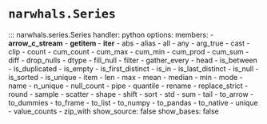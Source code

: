 # `narwhals.Series`

::: narwhals.series.Series
    handler: python
    options:
      members:
        - __arrow_c_stream__
        - __getitem__
        - __iter__
        - abs
        - alias
        - all
        - any
        - arg_true
        - cast
        - clip
        - count
        - cum_count
        - cum_max
        - cum_min
        - cum_prod
        - cum_sum
        - diff
        - drop_nulls
        - dtype
        - fill_null
        - filter
        - gather_every
        - head
        - is_between
        - is_duplicated
        - is_empty
        - is_first_distinct
        - is_in
        - is_last_distinct
        - is_null
        - is_sorted
        - is_unique
        - item
        - len
        - max
        - mean
        - median
        - min
        - mode
        - name
        - n_unique
        - null_count
        - pipe
        - quantile
        - rename
        - replace_strict
        - round
        - sample
        - scatter
        - shape
        - shift
        - sort
        - std
        - sum
        - tail
        - to_arrow
        - to_dummies
        - to_frame
        - to_list
        - to_numpy
        - to_pandas
        - to_native
        - unique
        - value_counts
        - zip_with
      show_source: false
      show_bases: false
